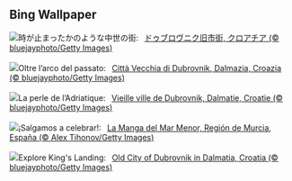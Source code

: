 ## Bing Wallpaper
![](https://www.bing.com/th?id=OHR.DubrovnikTwilight_JA-JP6048239722_UHD.jpg&w=1000)時が止まったかのような中世の街:&nbsp;&ensp;[ドゥブロヴニク旧市街, クロアチア (© bluejayphoto/Getty Images)](https://www.bing.com/th?id=OHR.DubrovnikTwilight_JA-JP6048239722_UHD.jpg)
<br><br/>
![](https://www.bing.com/th?id=OHR.DubrovnikTwilight_IT-IT4694671968_UHD.jpg&w=1000)Oltre l’arco del passato:&nbsp;&ensp;[Città Vecchia di Dubrovnik, Dalmazia, Croazia (© bluejayphoto/Getty Images)](https://www.bing.com/th?id=OHR.DubrovnikTwilight_IT-IT4694671968_UHD.jpg)
<br><br/>
![](https://www.bing.com/th?id=OHR.DubrovnikTwilight_FR-FR3018802906_UHD.jpg&w=1000)La perle de l’Adriatique:&nbsp;&ensp;[Vieille ville de Dubrovnik, Dalmatie, Croatie (© bluejayphoto/Getty Images)](https://www.bing.com/th?id=OHR.DubrovnikTwilight_FR-FR3018802906_UHD.jpg)
<br><br/>
![](https://www.bing.com/th?id=OHR.MurciaDay_ES-ES3398985009_UHD.jpg&w=1000)¡Salgamos a celebrar!:&nbsp;&ensp;[La Manga del Mar Menor, Región de Murcia, España (© Alex Tihonov/Getty Images)](https://www.bing.com/th?id=OHR.MurciaDay_ES-ES3398985009_UHD.jpg)
<br><br/>
![](https://www.bing.com/th?id=OHR.DubrovnikTwilight_EN-GB2328954017_UHD.jpg&w=1000)Explore King's Landing:&nbsp;&ensp;[Old City of Dubrovnik in Dalmatia, Croatia (© bluejayphoto/Getty Images)](https://www.bing.com/th?id=OHR.DubrovnikTwilight_EN-GB2328954017_UHD.jpg)
<br><br/>
